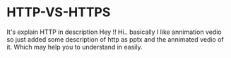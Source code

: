 # HTTP-VS-HTTPS
It's explain   HTTP  in description
Hey !! Hi.. basically I like annimation vedio so just added some description of http as pptx
and the annimated vedio of it. Which may help you to understand in easily.
